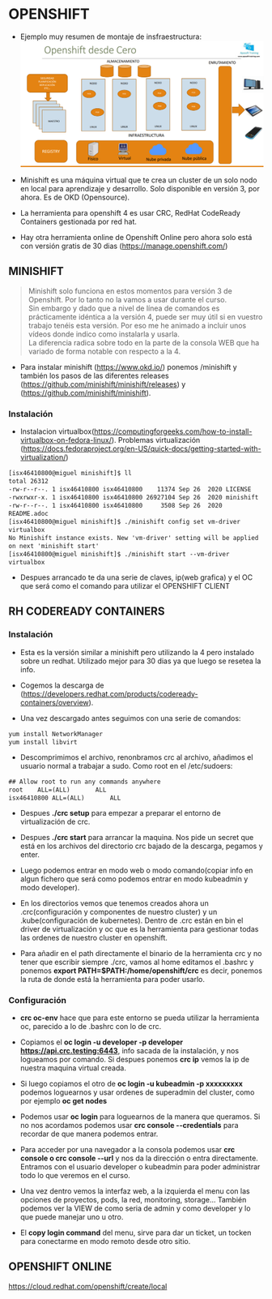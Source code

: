# OPENSHIFT  

+ Ejemplo muy resumen de montaje de insfraestructura:  
![](./images/openshift.png)  

+ Minishift es una máquina virtual que te crea un cluster de un solo nodo en local para aprendizaje y desarrollo. Solo disponible en versión 3, por ahora. Es de OKD (Opensource).

+ La herramienta para openshift 4 es usar CRC, RedHat CodeReady Containers gestionada por red hat.

+ Hay otra herramienta online de Openshift Online pero ahora solo está con versión gratis de 30 dias (https://manage.openshift.com/)  

## MINISHIFT  

> Minishift solo funciona en estos momentos para versión 3 de Openshift. Por lo tanto no la vamos a usar durante el curso.  
> Sin embargo y dado que a nivel de línea de comandos es prácticamente idéntica a la versión 4, puede ser muy útil si en vuestro trabajo tenéis esta versión. Por eso me he animado a incluir unos vídeos donde indico como instalarla y usarla.  
> La diferencia radica sobre todo en la parte de la consola WEB que ha variado de forma notable con respecto a la 4.  

+ Para instalar minishift (https://www.okd.io/) ponemos /minishift y también los pasos de las diferentes releases (https://github.com/minishift/minishift/releases) y (https://github.com/minishift/minishift).  

### Instalación  

+ Instalacion virtualbox(https://computingforgeeks.com/how-to-install-virtualbox-on-fedora-linux/). Problemas virtualización (https://docs.fedoraproject.org/en-US/quick-docs/getting-started-with-virtualization/)

```
[isx46410800@miguel minishift]$ ll
total 26312
-rw-r--r--. 1 isx46410800 isx46410800    11374 Sep 26  2020 LICENSE
-rwxrwxr-x. 1 isx46410800 isx46410800 26927104 Sep 26  2020 minishift
-rw-r--r--. 1 isx46410800 isx46410800     3508 Sep 26  2020 README.adoc
[isx46410800@miguel minishift]$ ./minishift config set vm-driver virtualbox
No Minishift instance exists. New 'vm-driver' setting will be applied on next 'minishift start'
[isx46410800@miguel minishift]$ ./minishift start --vm-driver virtualbox
```  

+ Despues arrancado te da una serie de claves, ip(web grafica) y el OC que será como el comando para utilizar el OPENSHIFT CLIENT


## RH CODEREADY CONTAINERS  

### Instalación  

+ Esta es la versión similar a minishift pero utilizando la 4 pero instalado sobre un redhat. Utilizado mejor para 30 dias ya que luego se resetea la info.

+ Cogemos la descarga de (https://developers.redhat.com/products/codeready-containers/overview).

+ Una vez descargado antes seguimos con una serie de comandos:
```
yum install NetworkManager
yum install libvirt
```  

+ Descomprimimos el archivo, renonbramos crc al archivo, añadimos el usuario normal a trabajar a sudo. Como root en el /etc/sudoers:  
```
## Allow root to run any commands anywhere 
root    ALL=(ALL)       ALL
isx46410800 ALL=(ALL)       ALL
```

+ Despues __./crc setup__ para empezar a preparar el entorno de virtualización de crc.  

+ Despues __./crc start__ para arrancar la maquina. Nos pide un secret que está en los archivos del directorio crc bajado de la descarga, pegamos y enter. 

+ Luego podemos entrar en modo web o modo comando(copiar info en algun fichero que será como podemos entrar en modo kubeadmin y modo developer).  

+ En los directorios vemos que tenemos creados ahora un .crc(configuración y componentes de nuestro cluster) y un .kube(configuración de kubernetes). Dentro de .crc están en bin el driver de virtualización y oc que es la herramienta para gestionar todas las ordenes de nuestro cluster en openshift.

+ Para añadir en el path directamente el binario de la herramienta crc y no tener que escribir siempre ./crc, vamos al home editamos el .bashrc y ponemos __export PATH=$PATH:/home/openshift/crc__ es decir, ponemos la ruta de donde está la herramienta para poder usarlo.  

### Configuración  

+ __crc oc-env__ hace que para este entorno se pueda utilizar la herramienta oc, parecido a lo de .bashrc con lo de crc.  

+ Copiamos el __oc login -u developer -p developer https://api.crc.testing:6443__, info sacada de la instalación, y nos logueamos por comando. Si despues ponemos __crc ip__ vemos la ip de nuestra maquina virtual creada. 

+ Si luego copiamos el otro de __oc login -u kubeadmin -p xxxxxxxxx__ podemos loguearnos y usar ordenes de superadmin del cluster, como por ejemplo __oc get nodes__

+ Podemos usar __oc login__ para loguearnos de la manera que queramos. Si no nos acordamos podemos usar __crc console --credentials__ para recordar de que manera podemos entrar.  

+ Para acceder por una navegador a la consola podemos usar __crc console o crc console --url__ y nos da la dirección o entra directamente. Entramos con el usuario developer o kubeadmin para poder administrar todo lo que veremos en el curso.  

+ Una vez dentro vemos la interfaz web, a la izquierda el menu con las opciones de proyectos, pods, la red, monitoring, storage... También podemos ver la VIEW de como seria de admin y como developer y lo que puede manejar uno u otro.  

+ El __copy login command__ del menu, sirve para dar un ticket, un tocken para conectarme en modo remoto desde otro sitio.  


## OPENSHIFT ONLINE  



https://cloud.redhat.com/openshift/create/local

